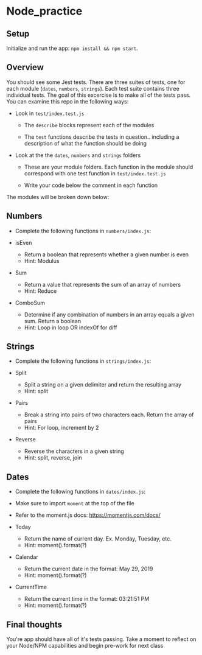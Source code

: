 # Node_practice

## Setup

Initialize and run the app: `npm install && npm start`.

## Overview

You should see some Jest tests. There are three suites of tests, one for each module (`dates`, `numbers`, `strings`). Each test suite contains three individual tests. The goal of this excercise is to make all of the tests pass. You can examine this repo in the following ways:

- Look in `test/index.test.js`

  - The `describe` blocks represent each of the modules

  - The `test` functions describe the tests in question.. including a description of what the function should be doing

- Look at the the `dates`, `numbers` and `strings` folders

  - These are your module folders. Each function in the module should correspond with one test function in `test/index.test.js`

  - Write your code below the comment in each function

The modules will be broken down below:

## Numbers

- Complete the following functions in `numbers/index.js`:

- isEven

  - Return a boolean that represents whether a given number is even
  - Hint: Modulus

- Sum

  - Return a value that represents the sum of an array of numbers
  - Hint: Reduce

- ComboSum
  - Determine if any combination of numbers in an array equals a given sum. Return a boolean
  - Hint: Loop in loop OR indexOf for diff

## Strings

- Complete the following functions in `strings/index.js`:

- Split

  - Split a string on a given delimiter and return the resulting array
  - Hint: split

- Pairs

  - Break a string into pairs of two characters each. Return the array of pairs
  - Hint: For loop, increment by 2

- Reverse
  - Reverse the characters in a given string
  - Hint: split, reverse, join

## Dates

- Complete the following functions in `dates/index.js`:
- Make sure to import `moment` at the top of the file
- Refer to the moment.js docs: https://momentjs.com/docs/

- Today

  - Return the name of current day. Ex. Monday, Tuesday, etc.
  - Hint: moment().format(?)

- Calendar

  - Return the current date in the format: May 29, 2019
  - Hint: moment().format(?)

- CurrentTime
  - Return the current time in the format: 03:21:51 PM
  - Hint: moment().format(?)

## Final thoughts

You're app should have all of it's tests passing. Take a moment to reflect on your Node/NPM capabilities and begin pre-work for next class
